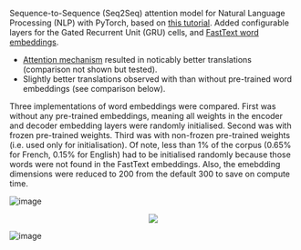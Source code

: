 Sequence-to-Sequence (Seq2Seq) attention model for Natural Language Processing (NLP) with PyTorch, based on [this tutorial](https://pytorch.org/tutorials/intermediate/seq2seq_translation_tutorial.html). Added configurable layers for the Gated Recurrent Unit (GRU) cells, and [FastText word embeddings](https://fasttext.cc/docs/en/crawl-vectors.html).

- [Attention mechanism](https://pytorch.org/tutorials/_images/attention-decoder-network.png) resulted in noticably better translations (comparison not shown but tested).
- Slightly better translations observed with than without pre-trained word embeddings (see comparison below).

Three implementations of word embeddings were compared. First was without any pre-trained embeddings, meaning all weights in the encoder and decoder embedding layers were randomly initialised. Second was with frozen pre-trained weights. Third was with non-frozen pre-trained weights (i.e. used only for initialisation). Of note, less than 1% of the corpus (0.65% for French, 0.15% for English) had to be initialised randomly because those words were not found in the FastText embeddings. Also, the emebdding dimensions were reduced to 200 from the default 300 to save on compute time.

![image](https://github.com/user-attachments/assets/8a50f579-f144-43c2-a3e0-963b29a4f5b1)

<div align="center">
	<img src="https://github.com/user-attachments/assets/5f79fefd-6a4f-4188-99c2-d0c2bca498fa">
</div>

![image](https://github.com/user-attachments/assets/ad973666-048b-4cea-94a0-2fb0ea01897f)
